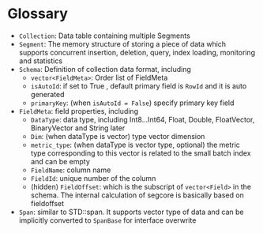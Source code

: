 # Glossary

- `Collection`: Data table containing multiple Segments
- `Segment`: The memory structure of storing a piece of data which supports concurrent insertion, deletion, query, index loading, monitoring and statistics
- `Schema`: Definition of collection data format, including
    - `vector<FieldMeta>`: Order list of FieldMeta
    - `isAutoId`: if set to True , default primary field is `RowId` and it is auto generated
    - `primaryKey`: (when `isAutoId = False`) specify primary key field
- `FieldMeta`: field properties, including
    - `DataType`: data type, including Int8...Int64, Float, Double, FloatVector, BinaryVector and String later
    - `Dim`: (when dataType is vector) type vector dimension
    - `metric_type`: (when dataType is vector type, optional) the metric type corresponding to this vector is related to the small batch index and can be empty
    - `FieldName`: column name
    - `FieldId`: unique number of the column
    - (hidden) `FieldOffset`: which is the subscript of `vector<Field>` in the schema. The internal calculation of segcore is basically based on fieldoffset
- `Span`: similar to STD::span. It supports vector type of data and can be implicitly converted to `SpanBase` for interface overwrite
